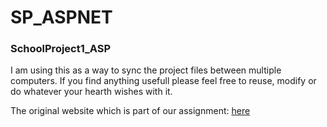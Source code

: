 # SP_ASPNET
<h3>
SchoolProject1_ASP 
</h3>
I am using this as a way to sync the project files between multiple computers.
If you find anything usefull please feel free to reuse, modify or do whatever your hearth wishes with it.

The original website which is part of our assignment:
<a href="https://freewebsitetemplates.com/preview/frozenyogurtshop/">here</a>
